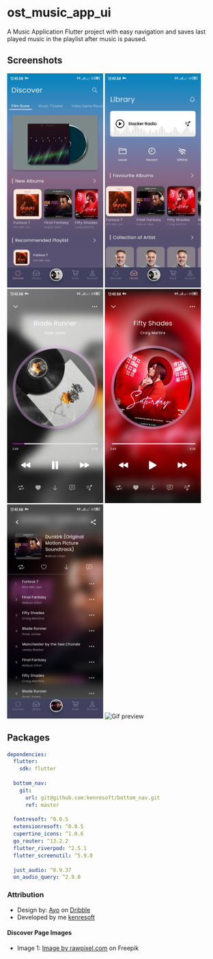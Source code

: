 # ost_music_app_ui

A Music Application Flutter project with easy navigation and saves last played music in the playlist after music is paused.

## Screenshots

<img src="screenshots/Screenshot_20230418-004007.jpg" width="225" height="500" title="screenshot 1" alt="Discover Page"/>
<img src="screenshots/Screenshot_20230418-004018.jpg" width="225" height="500" title="screenshot 2" alt="Library Page"/>
<img src="screenshots/Screenshot_20230418-004027.jpg" width="225" height="500" title="screenshot 3" alt="Now Playing Page"/>
<img src="screenshots/Screenshot_20230418-004046.jpg" width="225" height="500" title="screenshot 3" alt="Now Playing (paused) Page"/>
<img src="screenshots/Screenshot_20230418-004059.jpg" width="225" height="500" title="screenshot 5" alt="Playlist Page"/>
<img src="screenshots/screen-20230418-003928.gif" width="225" height="500" title="Screencast" alt="Gif preview"/>


## Packages

```yaml
dependencies:
  flutter:
    sdk: flutter

  bottom_nav:
    git:
      url: git@github.com:kenresoft/bottom_nav.git
      ref: master
      
  fontresoft: ^0.0.5
  extensionresoft: ^0.0.5
  cupertino_icons: ^1.0.6
  go_router: ^13.2.2
  flutter_riverpod: ^2.5.1
  flutter_screenutil: ^5.9.0

  just_audio: ^0.9.37
  on_audio_query: ^2.9.0
```

### Attribution

- Design by: [Ayo](https://dribbble.com/ayo58) on [Dribble](https://dribbble.com/shots/3907172-OST-app-2-black)
- Developed by me [kenresoft](https://kenresoft.github.io) 

#### Discover Page Images
- Image 1: <a href="https://www.freepik.com/free-vector/electro-music-album_3601855.htm#page=2&query=music%20album%20cover%20mockup&position=6&from_view=keyword&track=ais&uuid=26900704-2685-4ffe-acf4-0df3cf331238">Image by rawpixel.com</a> on Freepik